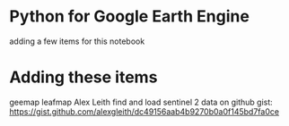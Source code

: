 # Python for Google Earth Engine
adding a few items for this notebook



# Adding these items
geemap
leafmap
Alex Leith find and load sentinel 2 data on github gist: https://gist.github.com/alexgleith/dc49156aab4b9270b0a0f145bd7fa0ce
